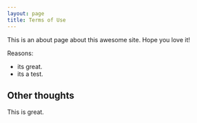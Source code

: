 ```yaml
---
layout: page
title: Terms of Use
---
```


This is an about page about this awesome site.
Hope you love it!

Reasons:
- its great.
- its a test.

## Other thoughts

This is great.
